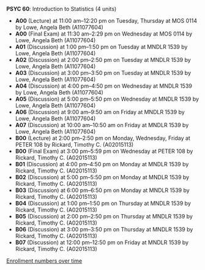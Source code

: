 **PSYC 60**: Introduction to Statistics (4 units)

- **A00** (Lecture) at 11:00 am–12:20 pm on Tuesday, Thursday at MOS 0114 by Lowe, Angela Beth (A11077604)
- **A00** (Final Exam) at 11:30 am–2:29 pm on Wednesday at MOS 0114 by Lowe, Angela Beth (A11077604)
- **A01** (Discussion) at 1:00 pm–1:50 pm on Tuesday at MNDLR 1539 by Lowe, Angela Beth (A11077604)
- **A02** (Discussion) at 2:00 pm–2:50 pm on Tuesday at MNDLR 1539 by Lowe, Angela Beth (A11077604)
- **A03** (Discussion) at 3:00 pm–3:50 pm on Tuesday at MNDLR 1539 by Lowe, Angela Beth (A11077604)
- **A04** (Discussion) at 4:00 pm–4:50 pm on Wednesday at MNDLR 1539 by Lowe, Angela Beth (A11077604)
- **A05** (Discussion) at 5:00 pm–5:50 pm on Wednesday at MNDLR 1539 by Lowe, Angela Beth (A11077604)
- **A06** (Discussion) at 9:00 am–9:50 am on Friday at MNDLR 1539 by Lowe, Angela Beth (A11077604)
- **A07** (Discussion) at 10:00 am–10:50 am on Friday at MNDLR 1539 by Lowe, Angela Beth (A11077604)
- **B00** (Lecture) at 2:00 pm–2:50 pm on Monday, Wednesday, Friday at PETER 108 by Rickard, Timothy C. (A02015113)
- **B00** (Final Exam) at 3:00 pm–5:59 pm on Wednesday at PETER 108 by Rickard, Timothy C. (A02015113)
- **B01** (Discussion) at 4:00 pm–4:50 pm on Monday at MNDLR 1539 by Rickard, Timothy C. (A02015113)
- **B02** (Discussion) at 5:00 pm–5:50 pm on Monday at MNDLR 1539 by Rickard, Timothy C. (A02015113)
- **B03** (Discussion) at 6:00 pm–6:50 pm on Monday at MNDLR 1539 by Rickard, Timothy C. (A02015113)
- **B04** (Discussion) at 1:00 pm–1:50 pm on Thursday at MNDLR 1539 by Rickard, Timothy C. (A02015113)
- **B05** (Discussion) at 2:00 pm–2:50 pm on Thursday at MNDLR 1539 by Rickard, Timothy C. (A02015113)
- **B06** (Discussion) at 3:00 pm–3:50 pm on Thursday at MNDLR 1539 by Rickard, Timothy C. (A02015113)
- **B07** (Discussion) at 12:00 pm–12:50 pm on Friday at MNDLR 1539 by Rickard, Timothy C. (A02015113)

[Enrollment numbers over time](./PSYC60.tsv)
